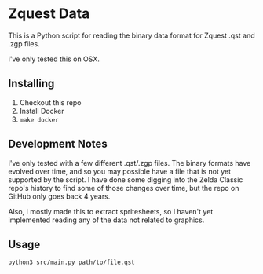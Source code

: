 # Zquest Data

This is a Python script for reading the binary data format for Zquest .qst and .zgp files.

I've only tested this on OSX.

## Installing

1. Checkout this repo
1. Install Docker
1. `make docker`

## Development Notes

I've only tested with a few different .qst/.zgp files. The binary formats have evolved over time, and so you may possible have a file that is not yet supported by the script. I have done some digging into the Zelda Classic repo's history to find some of those changes over time, but the repo on GitHub only goes back 4 years.

Also, I mostly made this to extract spritesheets, so I haven't yet implemented reading any of the data not related to graphics.

## Usage

`python3 src/main.py path/to/file.qst`

